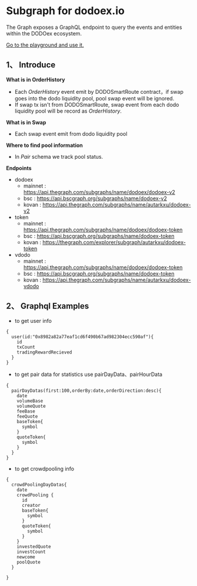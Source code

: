 # Subgraph for dodoex.io

The Graph exposes a GraphQL endpoint to query the events and entities within the DODOex ecosystem.

[Go to the playground and use it.](https://thegraph.com/explorer/subgraph/dodoex/dodoex-v2)

## 1、 Introduce

**What is in OrderHistory**
 - Each *OrderHistory* event emit by DODOSmartRoute contract，if swap goes into the dodo liquidity pool, pool swap event will be ignored. 
 - If swap tx isn't from DODOSmartRoute, swap event from each dodo liquidity pool will be record as *OrderHistory*.

**What is in Swap** 
 - Each swap event emit from dodo liquidity pool
 
**Where to find pool information**
 - In *Pair* schema we track pool status.

**Endpoints**
 - dodoex 
    - mainnet : https://api.thegraph.com/subgraphs/name/dodoex/dodoex-v2
    - bsc : https://api.bscgraph.org/subgraphs/name/dodoex-v2
    - kovan : https://api.thegraph.com/subgraphs/name/autarkxu/dodoex-v2
- token
    - mainnet : https://api.thegraph.com/subgraphs/name/dodoex/dodoex-token
    - bsc : https://api.bscgraph.org/subgraphs/name/dodoex-token
    - kovan : https://thegraph.com/explorer/subgraph/autarkxu/dodoex-token
- vdodo
    - mainnet : https://api.thegraph.com/subgraphs/name/dodoex/dodoex-token
    - bsc : https://api.bscgraph.org/subgraphs/name/dodoex-token
    - kovan : https://api.thegraph.com/subgraphs/name/autarkxu/dodoex-vdodo
  
## 2、 Graphql Examples
 - to get user info
```
{
  user(id:"0x8982a82a77eaf1cd6f490b67ad982304ecc590af"){
    id
    txCount
    tradingRewardRecieved
  }
}

```
 - to get pair data for statistics use pairDayData、pairHourData
```
{
  pairDayDatas(first:100,orderBy:date,orderDirection:desc){
    date
    volumeBase
    volumeQuote
    feeBase
    feeQuote
    baseToken{
      symbol
    }
    quoteToken{
      symbol
    }
  }
}
```
 - to get crowdpooling info
```
{
  crowdPoolingDayDatas{
    date
    crowdPooling {
      id
      creator
      baseToken{
        symbol
      }
      quoteToken{
        symbol
      }
    }
    investedQuote
    investCount
    newcome
    poolQuote
  }
  
}
```
